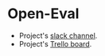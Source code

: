 # Open-Eval 

- Project's [slack channel](https://cogcomp.slack.com/messages/open-eval/).
- Project's [Trello board](https://trello.com/b/3HO0UG49/open-eval).

